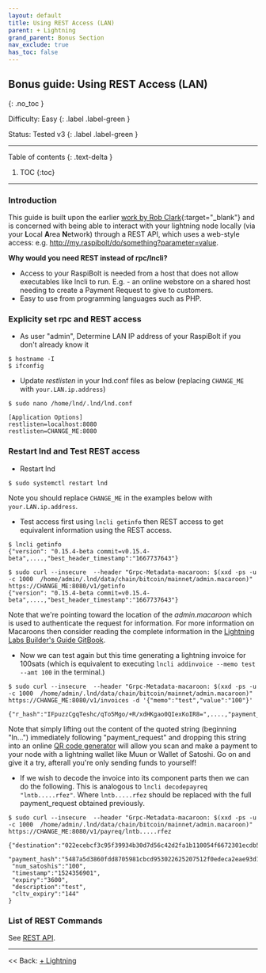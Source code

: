 ```yaml
---
layout: default
title: Using REST Access (LAN)
parent: + Lightning
grand_parent: Bonus Section
nav_exclude: true
has_toc: false
---
```


## Bonus guide: Using REST Access (LAN)
{: .no_toc }

Difficulty: Easy
{: .label .label-green }

Status: Tested v3
{: .label .label-green }

---

Table of contents
{: .text-delta }

1. TOC
{:toc}

---
### Introduction
This guide is built upon the earlier [work by Rob Clark](https://github.com/robclark56/RaspiBolt-Extras/blob/master/README.md){:target="_blank"} and is concerned with being able to interact with your lightning node locally (via your **L**ocal **A**rea **N**etwork) through a REST API, which uses a web-style access: e.g. http://my.raspibolt/do/something?parameter=value.

**Why would you need REST instead of rpc/lncli?**
* Access to your RaspiBolt is needed from a host that does not allow executables like lncli to run. E.g. - an online webstore on a shared host needing to create a Payment Request to give to customers.
* Easy to use from programming languages such as PHP.


### Explicity set rpc and REST access

* As user "admin", Determine LAN IP address of your RaspiBolt if you don't already know it
```
$ hostname -I
$ ifconfig
```

* Update *restlisten* in your lnd.conf files as below (replacing `CHANGE_ME` with `your.LAN.ip.address`)
```
$ sudo nano /home/lnd/.lnd/lnd.conf
```

```
[Application Options]
restlisten=localhost:8080
restlisten=CHANGE_ME:8080
```

### Restart lnd and Test REST access

* Restart lnd
```
$ sudo systemctl restart lnd
```
Note you should replace `CHANGE_ME` in the examples below with `your.LAN.ip.address`.

* Test access first using `lncli getinfo` then REST access to get equivalent information using the REST access.
```
$ lncli getinfo
{"version": "0.15.4-beta commit=v0.15.4-beta",....,"best_header_timestamp":"1667737643"}

$ sudo curl --insecure  --header "Grpc-Metadata-macaroon: $(xxd -ps -u -c 1000  /home/admin/.lnd/data/chain/bitcoin/mainnet/admin.macaroon)" https://CHANGE_ME:8080/v1/getinfo
{"version": "0.15.4-beta commit=v0.15.4-beta",....,"best_header_timestamp":"1667737643"}
```
Note that we're pointing toward the location of the *admin.macaroon* which is used to authenticate the request for information. For more information on Macaroons then consider reading the complete information in the [Lightning Labs Builder's Guide GitBook](https://docs.lightning.engineering/lightning-network-tools/lnd/macaroons).

* Now we can test again but this time generating a lightning invoice for 100sats (which is equivalent to executing `lncli addinvoice --memo test --amt 100` in the terminal.)
```
$ sudo curl --insecure  --header "Grpc-Metadata-macaroon: $(xxd -ps -u -c 1000  /home/admin/.lnd/data/chain/bitcoin/mainnet/admin.macaroon)"   https://CHANGE_ME:8080/v1/invoices -d '{"memo":"test","value":"100"}'

{"r_hash":"IFpuzzCgqTeshc/qTo5Mgo/+R/xdHKgao0QIexKoIR8=",....,"payment_addr":"6C.....s="}
```
Note that simply lifting out the content of the quoted string (beginning "ln...") immediately following "payment_request" and dropping this string into an online [QR code generator](https://www.the-qrcode-generator.com/) will allow you scan and make a payment to your node with a lightning wallet like Muun or Wallet of Satoshi. Go on and give it a try, afterall you're only sending funds to yourself!

* If we wish to decode the invoice into its component parts then we can do the following. This is analogous to `lncli decodepayreq "lntb.....rfez"`. Where `lntb.....rfez` should be replaced with the full payment_request obtained previously.
```
$ sudo curl --insecure  --header "Grpc-Metadata-macaroon: $(xxd -ps -u -c 1000  /home/admin/.lnd/data/chain/bitcoin/mainnet/admin.macaroon)"   https://CHANGE_ME:8080/v1/payreq/lntb.....rfez

{"destination":"022ecebcf3c95f39934b30d7d56c42d2fa1b110054f6672301ecdb56c5941020d4",
 "payment_hash":"5487a5d3860fdd8705981cbcd953022625207512f0edeca2eae93d11efe30c14",
 "num_satoshis":"100",
 "timestamp":"1524356901",
 "expiry":"3600",
 "description":"test",
 "cltv_expiry":"144"
}
```

### List of REST Commands

See [REST API](https://github.com/ndeet/php-ln-lnd-rest/tree/master/docs/Api).

------

<< Back: [+ Lightning](index.md)